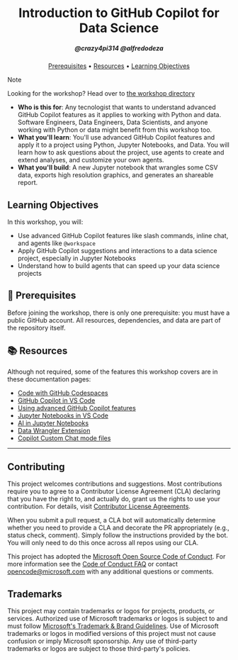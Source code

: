 <h1 align="center">Introduction to GitHub Copilot for Data Science</h1>
<h5 align="center">@crazy4pi314 @alfredodeza</h3>

<p align="center">
  <a href="#mega-prerequisites">Prerequisites</a> •
  <a href="#books-resources">Resources</a> •
  <a href="#learning-objectives">Learning Objectives</a>
</p>

> [!NOTE]
> Looking for the workshop? Head over to [the workshop directory](./workshop)


- **Who is this for**: Any tecnologist that wants to understand advanced GitHub Copilot features as it applies to working with Python and data. Software Engineers, Data Engineers, Data Scientists, and anyone working with Python or data might benefit from this workshop too.
- **What you'll learn**: You'll use advanced GitHub Copilot features and apply it to a project using Python, Jupyter Notebooks, and Data. You will learn how to ask questions about the project, use agents to create and extend analyses, and customize your own agents.
- **What you'll build**:  A new Jupyter notebook that wrangles some CSV data, exports high resolution graphics, and generates an shareable report.


## Learning Objectives
In this workshop, you will: 

- Use advanced GitHub Copilot features like slash commands, inline chat, and agents like `@workspace`
- Apply GitHub Copilot suggestions and interactions to a data science project, especially in Jupyter Notebooks
- Understand how to build agents that can speed up your data science projects

## :mega: Prerequisites

Before joining the workshop, there is only one prerequisite: you must have a public GitHub account. All resources, dependencies, and data are part of the repository itself.


## :books: Resources

Although not required, some of the features this workshop covers are in these documentation pages:

- [Code with GitHub Codespaces](https://learn.microsoft.com/training/modules/code-with-github-codespaces/)
- [GitHub Copilot in VS Code](https://code.visualstudio.com/docs/copilot/overview?originUrl=%2Fdocs)
- [Using advanced GitHub Copilot features](https://learn.microsoft.com/training/modules/advanced-github-copilot/)
- [Jupyter Notebooks in VS Code](https://code.visualstudio.com/docs/datascience/jupyter-notebooks?originUrl=%2Fdocs%2Fcopilot%2Foverview)
- [AI in Jupyter Notebooks](https://code.visualstudio.com/docs/copilot/guides/notebooks-with-ai?originUrl=%2Fdocs%2Fdatascience%2Fjupyter-notebooks)
- [Data Wrangler Extension](https://code.visualstudio.com/docs/datascience/data-wrangler)
- [Copilot Custom Chat mode files](https://code.visualstudio.com/docs/copilot/customization/custom-chat-modes#_custom-chat-modes)


---

## Contributing

This project welcomes contributions and suggestions.  Most contributions require you to agree to a
Contributor License Agreement (CLA) declaring that you have the right to, and actually do, grant us
the rights to use your contribution. For details, visit [Contributor License Agreements](https://cla.opensource.microsoft.com).

When you submit a pull request, a CLA bot will automatically determine whether you need to provide
a CLA and decorate the PR appropriately (e.g., status check, comment). Simply follow the instructions
provided by the bot. You will only need to do this once across all repos using our CLA.

This project has adopted the [Microsoft Open Source Code of Conduct](https://opensource.microsoft.com/codeofconduct/).
For more information see the [Code of Conduct FAQ](https://opensource.microsoft.com/codeofconduct/faq/) or
contact [opencode@microsoft.com](mailto:opencode@microsoft.com) with any additional questions or comments.

## Trademarks

This project may contain trademarks or logos for projects, products, or services. Authorized use of Microsoft
trademarks or logos is subject to and must follow
[Microsoft's Trademark & Brand Guidelines](https://www.microsoft.com/legal/intellectualproperty/trademarks/usage/general).
Use of Microsoft trademarks or logos in modified versions of this project must not cause confusion or imply Microsoft sponsorship.
Any use of third-party trademarks or logos are subject to those third-party's policies.
